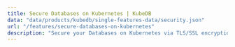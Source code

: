 ```yaml
---
title: Secure Databases on Kubernetes | KubeDB
data: "data/products/kubedb/single-features-data/security.json"
url: "/features/secure-databases-on-kubernetes"
description: "Secure your Databases on Kubernetes via TLS/SSL encryption. KubeDB offers options to choose to maintain security for your Databases on Kubernetes."
---
```


